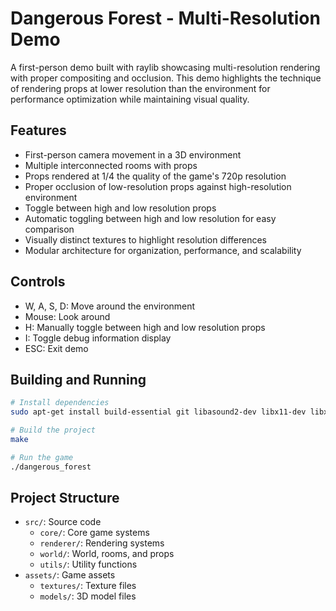 # Dangerous Forest - Multi-Resolution Demo

A first-person demo built with raylib showcasing multi-resolution rendering with proper compositing and occlusion. This demo highlights the technique of rendering props at lower resolution than the environment for performance optimization while maintaining visual quality.

## Features
- First-person camera movement in a 3D environment
- Multiple interconnected rooms with props
- Props rendered at 1/4 the quality of the game's 720p resolution
- Proper occlusion of low-resolution props against high-resolution environment
- Toggle between high and low resolution props
- Automatic toggling between high and low resolution for easy comparison
- Visually distinct textures to highlight resolution differences
- Modular architecture for organization, performance, and scalability

## Controls
- W, A, S, D: Move around the environment
- Mouse: Look around
- H: Manually toggle between high and low resolution props
- I: Toggle debug information display
- ESC: Exit demo

## Building and Running
```bash
# Install dependencies
sudo apt-get install build-essential git libasound2-dev libx11-dev libxrandr-dev libxi-dev libgl1-mesa-dev libglu1-mesa-dev libxcursor-dev libxinerama-dev

# Build the project
make

# Run the game
./dangerous_forest
```

## Project Structure
- `src/`: Source code
  - `core/`: Core game systems
  - `renderer/`: Rendering systems
  - `world/`: World, rooms, and props
  - `utils/`: Utility functions
- `assets/`: Game assets
  - `textures/`: Texture files
  - `models/`: 3D model files
